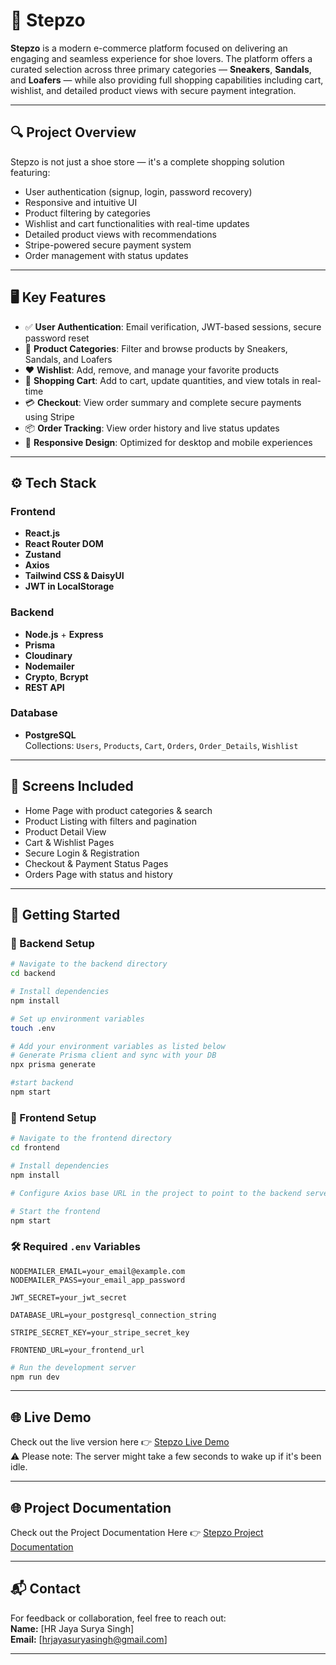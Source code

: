 # 👟 Stepzo

**Stepzo** is a modern e-commerce platform focused on delivering an engaging and seamless experience for shoe lovers. The platform offers a curated selection across three primary categories — **Sneakers**, **Sandals**, and **Loafers** — while also providing full shopping capabilities including cart, wishlist, and detailed product views with secure payment integration.

---

## 🔍 Project Overview

Stepzo is not just a shoe store — it's a complete shopping solution featuring:

- User authentication (signup, login, password recovery)
- Responsive and intuitive UI
- Product filtering by categories
- Wishlist and cart functionalities with real-time updates
- Detailed product views with recommendations
- Stripe-powered secure payment system
- Order management with status updates

---

## 🖥️ Key Features

- ✅ **User Authentication**: Email verification, JWT-based sessions, secure password reset
- 👟 **Product Categories**: Filter and browse products by Sneakers, Sandals, and Loafers
- ❤️ **Wishlist**: Add, remove, and manage your favorite products
- 🛒 **Shopping Cart**: Add to cart, update quantities, and view totals in real-time
- 💳 **Checkout**: View order summary and complete secure payments using Stripe
- 📦 **Order Tracking**: View order history and live status updates
- 📱 **Responsive Design**: Optimized for desktop and mobile experiences

---

## ⚙️ Tech Stack

### Frontend

- **React.js**
- **React Router DOM**
- **Zustand**
- **Axios**
- **Tailwind CSS & DaisyUI**
- **JWT in LocalStorage**

### Backend

- **Node.js** + **Express**
- **Prisma**
- **Cloudinary**
- **Nodemailer**
- **Crypto**, **Bcrypt**
- **REST API**

### Database

- **PostgreSQL**  
  Collections: `Users`, `Products`, `Cart`, `Orders`, `Order_Details`, `Wishlist`

---

## 📸 Screens Included

- Home Page with product categories & search
- Product Listing with filters and pagination
- Product Detail View
- Cart & Wishlist Pages
- Secure Login & Registration
- Checkout & Payment Status Pages
- Orders Page with status and history

---

## 🚀 Getting Started

### 🧠 Backend Setup

```bash
# Navigate to the backend directory
cd backend

# Install dependencies
npm install

# Set up environment variables
touch .env

# Add your environment variables as listed below
# Generate Prisma client and sync with your DB
npx prisma generate

#start backend
npm start
```

### 🧠 Frontend Setup

```bash
# Navigate to the frontend directory
cd frontend

# Install dependencies
npm install

# Configure Axios base URL in the project to point to the backend server

# Start the frontend
npm start
```

### 🛠️ Required `.env` Variables

```env
NODEMAILER_EMAIL=your_email@example.com
NODEMAILER_PASS=your_email_app_password

JWT_SECRET=your_jwt_secret

DATABASE_URL=your_postgresql_connection_string

STRIPE_SECRET_KEY=your_stripe_secret_key

FRONTEND_URL=your_frontend_url

```

```bash
# Run the development server
npm run dev
```

---

## 🌐 Live Demo

Check out the live version here 👉 [Stepzo Live Demo](https://alaiy-assignment.netlify.app/)  
⚠️ Please note: The server might take a few seconds to wake up if it's been idle.

---

## 🌐 Project Documentation

Check out the Project Documentation Here 👉 [Stepzo Project Documentation](https://drive.google.com/file/d/17MPI-h3B_McZW_kvnJk7bl7pvwB3ZARu/view?usp=sharing)


---

## 📬 Contact

For feedback or collaboration, feel free to reach out:  
**Name:** [HR Jaya Surya Singh]  
**Email:** [hrjayasuryasingh@gmail.com]

---

